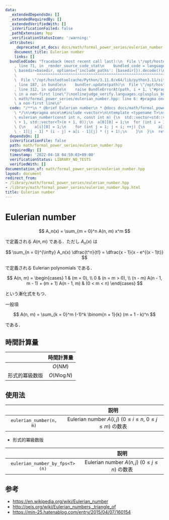 ```yaml
---
data:
  _extendedDependsOn: []
  _extendedRequiredBy: []
  _extendedVerifiedWith: []
  _isVerificationFailed: false
  _pathExtension: hpp
  _verificationStatusIcon: ':warning:'
  attributes:
    _deprecated_at_docs: docs/math/formal_power_series/eulerian_number.md
    document_title: Eulerian number
    links: []
  bundledCode: "Traceback (most recent call last):\n  File \"/opt/hostedtoolcache/Python/3.11.0/x64/lib/python3.11/site-packages/onlinejudge_verify/documentation/build.py\"\
    , line 71, in _render_source_code_stat\n    bundled_code = language.bundle(stat.path,\
    \ basedir=basedir, options={'include_paths': [basedir]}).decode()\n          \
    \         ^^^^^^^^^^^^^^^^^^^^^^^^^^^^^^^^^^^^^^^^^^^^^^^^^^^^^^^^^^^^^^^^^^^^^^^^^^^^^^^^^\n\
    \  File \"/opt/hostedtoolcache/Python/3.11.0/x64/lib/python3.11/site-packages/onlinejudge_verify/languages/cplusplus.py\"\
    , line 187, in bundle\n    bundler.update(path)\n  File \"/opt/hostedtoolcache/Python/3.11.0/x64/lib/python3.11/site-packages/onlinejudge_verify/languages/cplusplus_bundle.py\"\
    , line 312, in update\n    raise BundleErrorAt(path, i + 1, \"#pragma once found\
    \ in a non-first line\")\nonlinejudge_verify.languages.cplusplus_bundle.BundleErrorAt:\
    \ math/formal_power_series/eulerian_number.hpp: line 6: #pragma once found in\
    \ a non-first line\n"
  code: "/**\n * @brief Eulerian number\n * @docs docs/math/formal_power_series/eulerian_number.md\n\
    \ */\n\n#pragma once\n#include <vector>\n\ntemplate <typename T>\nstd::vector<std::vector<T>>\
    \ eulerian_number(const int n, const int m) {\n  std::vector<std::vector<T>> a(n\
    \ + 1, std::vector<T>(m + 1, 0));\n  a[0][0] = 1;\n  for (int i = 1; i <= n; ++i)\
    \ {\n    a[i][0] = 1;\n    for (int j = 1; j < i; ++j) {\n      a[i][j] = a[i\
    \ - 1][j - 1] * (i - j) + a[i - 1][j] * (j + 1);\n    }\n  }\n  return a;\n}\n"
  dependsOn: []
  isVerificationFile: false
  path: math/formal_power_series/eulerian_number.hpp
  requiredBy: []
  timestamp: '2022-04-18 04:59:03+09:00'
  verificationStatus: LIBRARY_NO_TESTS
  verifiedWith: []
documentation_of: math/formal_power_series/eulerian_number.hpp
layout: document
redirect_from:
- /library/math/formal_power_series/eulerian_number.hpp
- /library/math/formal_power_series/eulerian_number.hpp.html
title: Eulerian number
---
```

# Eulerian number

$$
  A_n(x) = \sum_{m = 0}^n A(n, m) x^m
$$

で定義される $A(n, m)$ である．ただし $A_n(x)$ は

$$
  \sum_{n = 0}^{\infty} A_n(x) \dfrac{t^n}{t!} = \dfrac{x - 1}{x - e^{(x - 1)t}}
$$

で定義される Eulerian polynomials である．

$$
  A(n, m) =
  \begin{cases}
    1 & (m = 0), \\
    0 & (n = m > 0), \\
    (n - m) A(n - 1, m - 1) + (m + 1) A(n - 1, m) & (0 < m < n)
  \end{cases}
$$

という漸化式をもつ．

一般項

$$
  A(n, m) = \sum_{k = 0}^m (-1)^k \binom{n + 1}{k} (m + 1 - k)^n
$$

である．


## 時間計算量

||時間計算量|
|:--:|:--:|
||$O(NM)$|
|形式的冪級数版|$O(N\log{N})$|


## 使用法

||説明|
|:--:|:--:|
|`eulerian_number(n, m)`|Eulerian number $A(i, j)$ ($0 \leq i \leq n,\ 0 \leq j \leq m$) の数表|

- 形式的冪級数版

||説明|
|:--:|:--:|
|`eulerian_number_by_fps<T>(n)`|Eulerian number $A(n, j)$ ($0 \leq j \leq n$) の数表|


## 参考

- https://en.wikipedia.org/wiki/Eulerian_number
- http://oeis.org/wiki/Eulerian_numbers,_triangle_of
- https://min-25.hatenablog.com/entry/2015/04/07/160154
